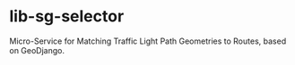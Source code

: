 # lib-sg-selector
Micro-Service for Matching Traffic Light Path Geometries to Routes, based on GeoDjango.
